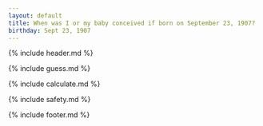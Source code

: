 ```yaml
---
layout: default
title: When was I or my baby conceived if born on September 23, 1907?
birthday: Sept 23, 1907
---
```


{% include header.md %}

{% include guess.md %}

{% include calculate.md %}

{% include safety.md %}

{% include footer.md %}



